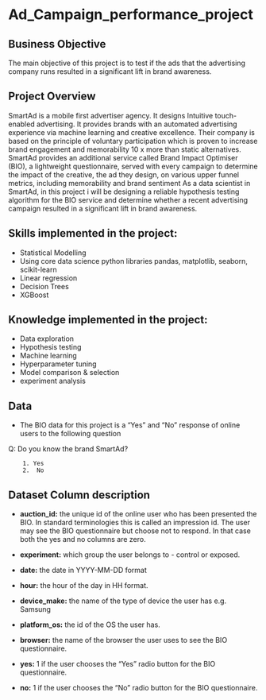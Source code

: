 # Ad_Campaign_performance_project
## Business Objective
  The main objective of this project is to test if the ads that the advertising company runs resulted in a significant lift in brand awareness.
## Project Overview
  SmartAd is a mobile first advertiser agency. It designs Intuitive touch-enabled advertising. It provides brands with an automated advertising experience via machine learning and   creative excellence. Their company is based on the principle of voluntary participation which is proven to increase brand engagement and memorability 10 x more than static         alternatives. 
  SmartAd provides an additional service called Brand Impact Optimiser (BIO), a lightweight questionnaire, served with every campaign to determine the impact of the creative, the   ad they design, on various upper funnel metrics, including memorability and brand sentiment
  As a data scientist in SmartAd, in this project i will be designing a reliable hypothesis testing  algorithm for the BIO service and determine whether a recent advertising         campaign resulted in a significant lift in brand awareness.
## Skills implemented in the project:
* Statistical Modelling
* Using core data science python libraries pandas, matplotlib, seaborn, scikit-learn 
* Linear regression
* Decision Trees 
* XGBoost


## Knowledge implemented in the project:
* Data exploration
* Hypothesis testing
* Machine learning 
* Hyperparameter tuning
* Model comparison & selection
* experiment analysis

## Data
- The BIO data for this project is a “Yes” and “No” response of online users to the following question


Q: Do you know the brand SmartAd? 

		1. Yes
		2.  No
## Dataset Column description
* **auction_id:** the unique id of the online user who has been presented the BIO. In standard terminologies this is called an impression id. The user may see the BIO questionnaire but choose not to respond. In that case both the yes and no columns are zero.

* **experiment:** which group the user belongs to - control or exposed.

* **date:** the date in YYYY-MM-DD format

* **hour:** the hour of the day in HH format.

* **device_make:** the name of the type of device the user has e.g. Samsung

* **platform_os:** the id of the OS the user has. 

* **browser:** the name of the browser the user uses to see the BIO questionnaire.

* **yes:** 1 if the user chooses the “Yes” radio button for the BIO questionnaire.

* **no:** 1 if the user chooses the “No” radio button for the BIO questionnaire.
